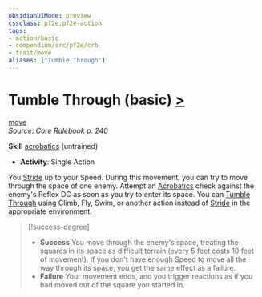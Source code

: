 ```yaml
---
obsidianUIMode: preview
cssclass: pf2e,pf2e-action
tags:
- action/basic
- compendium/src/pf2e/crb
- trait/move
aliases: ["Tumble Through"]
---
```

# Tumble Through (basic) [>](../core-rulebook/chapter-9-playing-the-game.md#Actions "Single Action")
[move](../traits/move.md)  
*Source: Core Rulebook p. 240*  

**Skill** [acrobatics](../../compendium/skills.md#Acrobatics) (untrained)
- **Activity**: Single Action

You [Stride](stride.md) up to your Speed. During this movement, you can try to move through the space of one enemy. Attempt an [Acrobatics](../../compendium/skills.md#Acrobatics) check against the enemy's Reflex DC as soon as you try to enter its space. You can [Tumble Through](../../../..//TTRPGShare-Pathfinder-2E-Vault/rules/actions/tumble-through.md) using Climb, Fly, Swim, or another action instead of [Stride](stride.md) in the appropriate environment.

> [!success-degree] 
> - **Success** You move through the enemy's space, treating the squares in its space as difficult terrain (every 5 feet costs 10 feet of movement). If you don't have enough Speed to move all the way through its space, you get the same effect as a failure.
> - **Failure** Your movement ends, and you trigger reactions as if you had moved out of the square you started in.